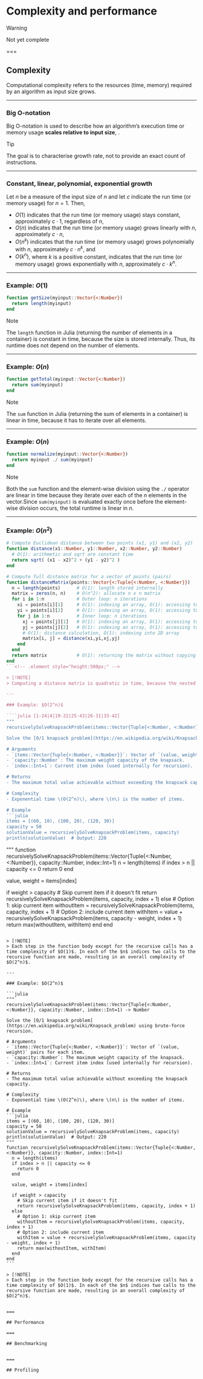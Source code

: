 # Complexity and performance

> [!WARNING]
> Not yet complete

===

## Complexity

Computational complexity refers to the resources (time, memory) required by an algorithm as input size grows.

---

### Big O-notation

Big O-notation is used to describe how an algorithm’s execution time or memory usage **scales relative to input size**, .

> [!TIP]
> The goal is to characterise growth rate, not to provide an exact count of instructions.

---

### Constant, linear, polynomial, exponential growth

Let $n$ be a measure of the input size of $n$ and let $c$ indicate the run time (or memory usage) for $n=1$. Then,
 
- $O(1)$ indicates that the run time (or memory usage) stays constant, approximately $c \cdot 1$, regardless of $n$,
- $O(n)$ indicates that the run time (or memory usage) grows linearly with $n$, approximately $c \cdot n$,
- $O(n^k)$ indicates that the run time (or memory usage) grows polynomially with $n$, approximately $c \cdot n^k$, and
- $O(k^n)$, where $k$ is a positive constant, indicates that the run time (or memory usage) grows exponentially with $n$, approximately $c \cdot k^n$.

---

### Example: $O(1)$

```julia
function getSize(myinput::Vector{<:Number})
  return length(myinput)
end
```

> [!NOTE]
> The `length` function in Julia (returning the number of elements in a container) is constant in time, because the size is stored internally. Thus, its runtime does not depend on the number of elements.

---

### Example: $O(n)$

```julia
function getTotal(myinput::Vector{<:Number})
  return sum(myinput)
end
```

> [!NOTE]
> The `sum` function in Julia (returning the sum of elements in a container) is linear in time, because it has to iterate over all elements. 

---

### Example: $O(n)$

```julia
function normalize(myinput::Vector{<:Number})
  return myinput ./ sum(myinput)
end
```

> [!NOTE]
> Both the `sum` function and the element-wise division using the `./` operator are linear in time because they iterate over each of the $n$ elements in the vector.Since `sum(myinput)` is evaluated exactly once before the element-wise division occurs, the total runtime is linear in $n$.

---

### Example: $O(n^2)$

```julia [1-5|7-22|9-10|11-20|12-13|14-19|15-16|17-18|21|7-22]
# Compute Euclidean distance between two points (x1, y1) and (x2, y2)
function distance(x1::Number, y1::Number, x2::Number, y2::Number)
  # O(1): arithmetic and sqrt are constant time
  return sqrt( (x1 - x2)^2 + (y1 - y2)^2 )
end

# Compute full distance matrix for a vector of points (pairs)
function distanceMatrix(points::Vector{<:Tuple{<:Number, <:Number}})
  n = length(points)      # O(1): length stored internally
  matrix = zeros(n, n)    # O(n^2): allocate n x n matrix
  for i in 1:n            # Outer loop: n iterations
    xi = points[i][1]     # O(1): indexing an array, O(1): accessing tuple element
    yi = points[i][2]     # O(1): indexing an array, O(1): accessing tuple element
    for j in 1:n          # Inner loop: n iterations
      xj = points[j][1]   # O(1): indexing an array, O(1): accessing tuple element
      yj = points[j][2]   # O(1): indexing an array, O(1): accessing tuple element
      # O(1): distance calculation, O(1): indexing into 2D array
      matrix[i, j] = distance(xi,yi,xj,yj)
    end
  end
  return matrix           # O(1): returning the matrix without copying
end
```<!-- .element style="height:500px;" -->

> [!NOTE]
> Computing a distance matrix is quadratic in time, because the nested loops have a complexity of $O(n) \cdot O(n) \cdot O(1) = O(n^2)$, and no other operation adds a higher complexity.

---

### Example: $O(2^n)$

````julia [1-24|4|19-22|25-43|26-31|33-42]
"""
recursivelySolveKnapsackProblem(items::Vector{Tuple{<:Number, <:Number}}, capacity::Number, index::Int=1) -> Number

Solve the [0/1 knapsack problem](https://en.wikipedia.org/wiki/Knapsack_problem) using brute-force recursion.

# Arguments
- `items::Vector{Tuple{<:Number, <:Number}}`: Vector of `(value, weight)` pairs for each item.
- `capacity::Number`: The maximum weight capacity of the knapsack.
- `index::Int=1`: Current item index (used internally for recursion).

# Returns
- The maximum total value achievable without exceeding the knapsack capacity.

# Complexity
- Exponential time \(O(2^n)\), where \(n\) is the number of items.

# Example
```julia
items = [(60, 10), (100, 20), (120, 30)]
capacity = 50
solutionValue = recursivelySolveKnapsackProblem(items, capacity)
println(solutionValue)  # Output: 220
```
"""
function recursivelySolveKnapsackProblem(items::Vector{Tuple{<:Number, <:Number}}, capacity::Number, index::Int=1)
  n = length(items)
  if index > n || capacity <= 0
    return 0
  end
  
  value, weight = items[index]
  
  if weight > capacity
    # Skip current item if it doesn't fit
    return recursivelySolveKnapsackProblem(items, capacity, index + 1)
  else
    # Option 1: skip current item
    withoutItem = recursivelySolveKnapsackProblem(items, capacity, index + 1)
    # Option 2: include current item
    withItem = value + recursivelySolveKnapsackProblem(items, capacity - weight, index + 1)
    return max(withoutItem, withItem)
  end
end
````<!-- .element style="height:600px;" -->

> [!NOTE]
> Each step in the function body except for the recursive calls has a time complexity of $O(1)$. In each of the $n$ indices two calls to the recursive function are made, resulting in an overall complexity of $O(2^n)$.

---

### Example: $O(2^n)$

```julia
"""
recursivelySolveKnapsackProblem(items::Vector{Tuple{<:Number, <:Number}}, capacity::Number, index::Int=1) -> Number

Solve the [0/1 knapsack problem](https://en.wikipedia.org/wiki/Knapsack_problem) using brute-force recursion.

# Arguments
- `items::Vector{Tuple{<:Number, <:Number}}`: Vector of `(value, weight)` pairs for each item.
- `capacity::Number`: The maximum weight capacity of the knapsack.
- `index::Int=1`: Current item index (used internally for recursion).

# Returns
- The maximum total value achievable without exceeding the knapsack capacity.

# Complexity
- Exponential time \(O(2^n)\), where \(n\) is the number of items.

# Example
```julia
items = [(60, 10), (100, 20), (120, 30)]
capacity = 50
solutionValue = recursivelySolveKnapsackProblem(items, capacity)
println(solutionValue)  # Output: 220
"""
function recursivelySolveKnapsackProblem(items::Vector{Tuple{<:Number, <:Number}}, capacity::Number, index::Int=1)
  n = length(items)
  if index > n || capacity <= 0
    return 0
  end
  
  value, weight = items[index]
  
  if weight > capacity
    # Skip current item if it doesn't fit
    return recursivelySolveKnapsackProblem(items, capacity, index + 1)
  else
    # Option 1: skip current item
    withoutItem = recursivelySolveKnapsackProblem(items, capacity, index + 1)
    # Option 2: include current item
    withItem = value + recursivelySolveKnapsackProblem(items, capacity - weight, index + 1)
    return max(withoutItem, withItem)
  end
end
```

> [!NOTE]
> Each step in the function body except for the recursive calls has a time complexity of $O(1)$. In each of the $n$ indices two calls to the recursive function are made, resulting in an overall complexity of $O(2^n)$.


===

## Performance

===

## Benchmarking


===

## Profiling


